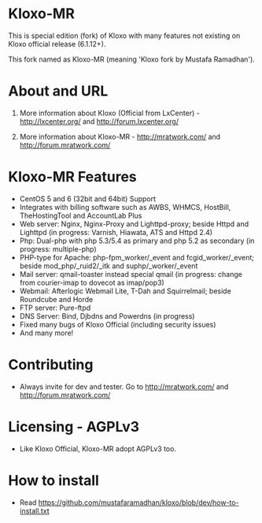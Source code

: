 # Kloxo-MR

This is special edition (fork) of Kloxo with many features not existing on Kloxo official release (6.1.12+).

This fork named as Kloxo-MR (meaning 'Kloxo fork by Mustafa Ramadhan').

# About and URL

1. More information about Kloxo (Official from LxCenter) - http://lxcenter.org/ and http://forum.lxcenter.org/

2. More information about Kloxo-MR - http://mratwork.com/ and http://forum.mratwork.com/

# Kloxo-MR Features

* CentOS 5 and 6 (32bit and 64bit) Support
* Integrates with billing software such as AWBS, WHMCS, HostBill, TheHostingTool and AccountLab Plus
* Web server: Nginx, Nginx-Proxy and Lighttpd-proxy; beside Httpd and Lighttpd (in progress: Varnish, Hiawata, ATS and Httpd 2.4)
* Php: Dual-php with php 5.3/5.4 as primary and php 5.2 as secondary (in progress: multiple-php)
* PHP-type for Apache: php-fpm_worker/_event and fcgid_worker/_event; beside mod_php/_ruid2/_itk and suphp/_worker/_event
* Mail server: qmail-toaster instead special qmail (in progress: change from courier-imap to dovecot as imap/pop3)
* Webmail: Afterlogic Webmail Lite, T-Dah and Squirrelmail; beside Roundcube and Horde
* FTP server: Pure-ftpd
* DNS Server: Bind, Djbdns and Powerdns (in progress)
* Fixed many bugs of Kloxo Official (including security issues)
* And many more!

# Contributing

* Always invite for dev and tester. Go to http://mratwork.com/ and http://forum.mratwork.com/

# Licensing - AGPLv3

* Like Kloxo Official, Kloxo-MR adopt AGPLv3 too.

# How to install

* Read https://github.com/mustafaramadhan/kloxo/blob/dev/how-to-install.txt
